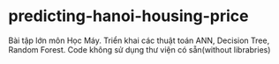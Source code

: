 # predicting-hanoi-housing-price
Bài tập lớn môn Học Máy. Triển khai các thuật toán ANN, Decision Tree, Random Forest. Code không sử dụng thư viện có sẵn(without librabries)
